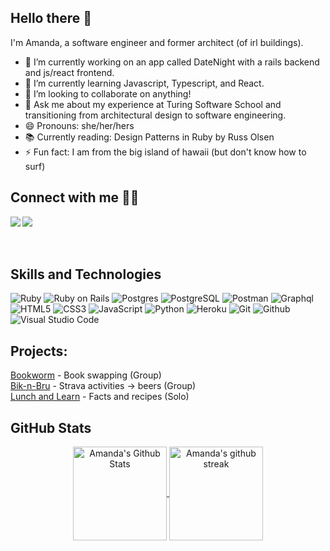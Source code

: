 ## Hello there 👋

I'm Amanda, a software engineer and former architect (of irl buildings). 

- 🔭 I’m currently working on an app called DateNight with a rails backend and js/react frontend. 
- 🌱 I’m currently learning Javascript, Typescript, and React.
- 👯 I’m looking to collaborate on anything!
- 💬 Ask me about my experience at Turing Software School and transitioning from architectural design to software engineering.
- 😄 Pronouns: she/her/hers
- 📚 Currently reading: Design Patterns in Ruby by Russ Olsen
- ⚡ Fun fact: I am from the big island of hawaii (but don't know how to surf)

## Connect with me 🤝🤝
  
<a href="https://www.linkedin.com/in/amanda-ross-2a62093a/" target="_blank">
  <img align="left"  src="https://img.shields.io/badge/LinkedIn-0077B5?style=for-the-badge&logo=linkedin&logoColor=white" />
</a>
<a href="mailto:amikaross@gmail.com" target="_blank">
   <img align="left"src="https://img.shields.io/badge/Gmail-D14836?style=for-the-badge&logo=gmail&logoColor=white" />
</a>

<!-- [<img src="https://img.shields.io/badge/Elan%20Katz-%230077B5.svg?&style=for-the-badge&logo=linkedin&logoColor=white" />](https://www.linkedin.com/in/amanda-ross-2a62093a/) -->
<br><br><br>


## Skills and Technologies

<!-- https://simpleicons.org/ -->
![Ruby](https://img.shields.io/badge/Ruby-CC342D?style=for-the-badge&logo=ruby&logoColor=7b95ad&color=141422)
![Ruby on Rails](	https://img.shields.io/badge/Ruby_on_Rails-CC0000?style=for-the-badge&logo=ruby-on-rails&logoColor=7b95ad&color=141422)
![Postgres](https://img.shields.io/badge/Postgres-100?style=for-the-badge&logo=postgresql&logoColor=7b95ad&color=141422)
![PostgreSQL](https://img.shields.io/badge/PostgreSQL-100?style=for-the-badge&logo=PostgreSQL&logoColor=7b95ad&color=141422)
![Postman](https://img.shields.io/badge/Postman-FF6C37?style=for-the-badge&logo=postman&&logoColor=7b95ad&color=141422)
![Graphql](https://img.shields.io/badge/Graphql-100?style=for-the-badge&logo=graphql&logoColor=7b95ad&color=141422)
![HTML5](https://img.shields.io/badge/HTML5-100?style=for-the-badge&logo=HTML5&logoColor=7b95ad&color=141422)
![CSS3](https://img.shields.io/badge/CSS3-100?style=for-the-badge&logo=CSS3&logoColor=7b95ad&color=141422)
![JavaScript](https://img.shields.io/badge/JavaScript-100?style=for-the-badge&logo=javascript&logoColor=7b95ad&color=141422)
![Python](https://img.shields.io/badge/Python-100?style=for-the-badge&logo=Python&logoColor=7b95ad&color=141422)
![Heroku](https://img.shields.io/badge/Heroku-100?style=for-the-badge&logo=Heroku&logoColor=7b95ad&color=141422)
![Git](https://img.shields.io/badge/Git-100?style=for-the-badge&logo=git&logoColor=7b95ad&color=141422)
![Github](https://img.shields.io/badge/GitHub-100?style=for-the-badge&logo=github&logoColor=7b95ad&color=141422)
![Visual Studio Code](https://img.shields.io/badge/Visual%20Studio%20Code-100?style=for-the-badge&logo=visual-studio-code&logoColor=7b95ad&color=141422)

## Projects:

<a href="https://bookworm-fe.vercel.app/" target="_blank" rel="noopener noreferrer">Bookworm</a> - Book swapping (Group) <br />
<a href="https://bik-n-bru.herokuapp.com/" target="_blank" rel="noopener noreferrer">Bik-n-Bru</a> - Strava activities -> beers (Group) <br />
<a href="https://github.com/amikaross/lunch_and_learn" target="_blank" rel="noopener noreferrer">Lunch and Learn</a> - Facts and recipes (Solo) <br />


## GitHub Stats

<!-- https://github.com/anuraghazra/github-readme-stats-->
<div align="center">

   <a href="https://github.com/amikaross/amikaross">
      <img align="center" height="150" alt="Amanda's Github Stats" src="https://github-readme-stats.vercel.app/api?username=amikaross&show_icons=true&theme=tokyonight&line_height=27&count_private=true&hide_title=false" />
   
   <!--  <img align="center" alt="Amanda's GitHub Stats"  src="https://github-readme-stats.vercel.app/api?username=amikaross&show_icons=true&line_height=27&count_private=true&hide_title=false&title_color=7B95AD&text_color=b2c7da&icon_color=7B95AD&bg_color=141422" /> -->
   <!--  <img align="center" height="150"  alt="Amanda's stats" src="https://github-readme-stats.vercel.app/api?username=amikaross&count_private=true&include_all_commits=true&theme=tokyonight"  /> -->
   </a>


   <a href="https://github.com/amikaross/amikross">
      <img align="center" height="150" alt="Amanda's github streak" src="https://github-readme-streak-stats.herokuapp.com/?user=amikaross&theme=tokyonight"/>
   </a>

   <div style='font-size: 5px;'>&nbsp;</div>

   <a align="center" href="https://github.com/amikaross/amikaross">
<!--        <img align="center" src="https://github-readme-stats.vercel.app/api/top-langs/?username=amikaross&theme=tokyonight&layout=compact&hide=shell" alt="Amanda's top language stats" /> -->
   
   <!--    <img align="center" src="https://github-readme-stats.vercel.app/api/top-langs/?  username=amikaross&title_color=7B95AD&text_color=b2c7da&icon_color=7B95AD&bg_color=141422" /> -->
   <!--   <img align="center" src="https://github-readme-stats.vercel.app/api/top-langs/?username=amikaross&theme=tokyonight&hide_langs_below=1" alt="Amanda's top language stats" /> -->

   </a>
</div>

<!-- ![github-streak](https://github-readme-streak-stats.herokuapp.com/?user=amikaross&theme=tokyonight) -->





[linkedIn]: linkedin.com/in/amanda-ross-2a62093a/
[email]: amikaross@gmail.com
[Bookworm]: https://github.com/Capstone-Bookworm
[Northrn Flickr]: https://northrn-flickr.herokuapp.com/
[Lofidelity]: https://lofidelity.herokuapp.com/
[Good Hikes]: https://good-hikes.herokuapp.com/
